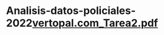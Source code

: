 # Analisis-datos-policiales-2022[vertopal.com_Tarea2.pdf](https://github.com/allanmxrin/Analisis-datos-policiales-2022/files/8936296/vertopal.com_Tarea2.pdf)
